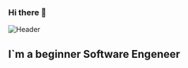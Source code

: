 ### Hi there 👋
![Header](https://media.giphy.com/media/zOvBKUUEERdNm/giphy.gif)

## I`m  a beginner Software Engeneer

